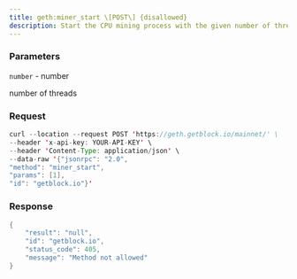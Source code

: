 ```yaml
---
title: geth:miner_start \[POST\] {disallowed}
description: Start the CPU mining process with the given number of threads andgenerate a new DAG if need be.
---
```


### Parameters


`number` - number

number of threads

### Request

``` java
curl --location --request POST 'https://geth.getblock.io/mainnet/' \
--header 'x-api-key: YOUR-API-KEY' \
--header 'Content-Type: application/json' \
--data-raw '{"jsonrpc": "2.0",
"method": "miner_start",
"params": [1],
"id": "getblock.io"}'
```

###  Response

``` java
{
    "result": "null",
    "id": "getblock.io",
    "status_code": 405,
    "message": "Method not allowed"
}
```

